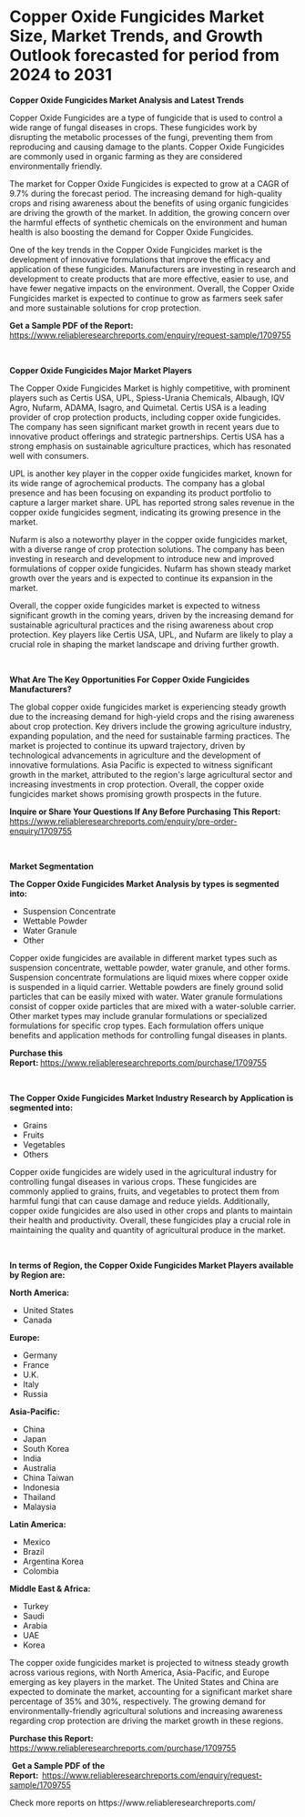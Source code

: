 <p><h1>Copper Oxide Fungicides Market Size, Market Trends, and Growth Outlook forecasted for period from 2024 to 2031</h1></p><p><strong>Copper Oxide Fungicides Market Analysis and Latest Trends</strong></p>
<p><p>Copper Oxide Fungicides are a type of fungicide that is used to control a wide range of fungal diseases in crops. These fungicides work by disrupting the metabolic processes of the fungi, preventing them from reproducing and causing damage to the plants. Copper Oxide Fungicides are commonly used in organic farming as they are considered environmentally friendly.</p><p>The market for Copper Oxide Fungicides is expected to grow at a CAGR of 9.7% during the forecast period. The increasing demand for high-quality crops and rising awareness about the benefits of using organic fungicides are driving the growth of the market. In addition, the growing concern over the harmful effects of synthetic chemicals on the environment and human health is also boosting the demand for Copper Oxide Fungicides.</p><p>One of the key trends in the Copper Oxide Fungicides market is the development of innovative formulations that improve the efficacy and application of these fungicides. Manufacturers are investing in research and development to create products that are more effective, easier to use, and have fewer negative impacts on the environment. Overall, the Copper Oxide Fungicides market is expected to continue to grow as farmers seek safer and more sustainable solutions for crop protection.</p></p>
<p><strong>Get a Sample PDF of the Report:&nbsp;</strong> <a href="https://www.reliableresearchreports.com/enquiry/request-sample/1709755">https://www.reliableresearchreports.com/enquiry/request-sample/1709755</a></p>
<p>&nbsp;</p>
<p><strong>Copper Oxide Fungicides Major Market Players</strong></p>
<p><p>The Copper Oxide Fungicides Market is highly competitive, with prominent players such as Certis USA, UPL, Spiess-Urania Chemicals, Albaugh, IQV Agro, Nufarm, ADAMA, Isagro, and Quimetal. Certis USA is a leading provider of crop protection products, including copper oxide fungicides. The company has seen significant market growth in recent years due to innovative product offerings and strategic partnerships. Certis USA has a strong emphasis on sustainable agriculture practices, which has resonated well with consumers.</p><p>UPL is another key player in the copper oxide fungicides market, known for its wide range of agrochemical products. The company has a global presence and has been focusing on expanding its product portfolio to capture a larger market share. UPL has reported strong sales revenue in the copper oxide fungicides segment, indicating its growing presence in the market.</p><p>Nufarm is also a noteworthy player in the copper oxide fungicides market, with a diverse range of crop protection solutions. The company has been investing in research and development to introduce new and improved formulations of copper oxide fungicides. Nufarm has shown steady market growth over the years and is expected to continue its expansion in the market.</p><p>Overall, the copper oxide fungicides market is expected to witness significant growth in the coming years, driven by the increasing demand for sustainable agricultural practices and the rising awareness about crop protection. Key players like Certis USA, UPL, and Nufarm are likely to play a crucial role in shaping the market landscape and driving further growth.</p></p>
<p>&nbsp;</p>
<p><strong>What Are The Key Opportunities For Copper Oxide Fungicides Manufacturers?</strong></p>
<p><p>The global copper oxide fungicides market is experiencing steady growth due to the increasing demand for high-yield crops and the rising awareness about crop protection. Key drivers include the growing agriculture industry, expanding population, and the need for sustainable farming practices. The market is projected to continue its upward trajectory, driven by technological advancements in agriculture and the development of innovative formulations. Asia Pacific is expected to witness significant growth in the market, attributed to the region's large agricultural sector and increasing investments in crop protection. Overall, the copper oxide fungicides market shows promising growth prospects in the future.</p></p>
<p><strong>Inquire or Share Your Questions If Any Before Purchasing This Report:</strong> <a href="https://www.reliableresearchreports.com/enquiry/pre-order-enquiry/1709755">https://www.reliableresearchreports.com/enquiry/pre-order-enquiry/1709755</a></p>
<p>&nbsp;</p>
<p><strong>Market Segmentation</strong></p>
<p><strong>The Copper Oxide Fungicides Market Analysis by types is segmented into:</strong></p>
<p><ul><li>Suspension Concentrate</li><li>Wettable Powder</li><li>Water Granule</li><li>Other</li></ul></p>
<p><p>Copper oxide fungicides are available in different market types such as suspension concentrate, wettable powder, water granule, and other forms. Suspension concentrate formulations are liquid mixes where copper oxide is suspended in a liquid carrier. Wettable powders are finely ground solid particles that can be easily mixed with water. Water granule formulations consist of copper oxide particles that are mixed with a water-soluble carrier. Other market types may include granular formulations or specialized formulations for specific crop types. Each formulation offers unique benefits and application methods for controlling fungal diseases in plants.</p></p>
<p><strong>Purchase this Report:&nbsp;</strong><a href="https://www.reliableresearchreports.com/purchase/1709755">https://www.reliableresearchreports.com/purchase/1709755</a></p>
<p>&nbsp;</p>
<p><strong>The Copper Oxide Fungicides Market Industry Research by Application is segmented into:</strong></p>
<p><ul><li>Grains</li><li>Fruits</li><li>Vegetables</li><li>Others</li></ul></p>
<p><p>Copper oxide fungicides are widely used in the agricultural industry for controlling fungal diseases in various crops. These fungicides are commonly applied to grains, fruits, and vegetables to protect them from harmful fungi that can cause damage and reduce yields. Additionally, copper oxide fungicides are also used in other crops and plants to maintain their health and productivity. Overall, these fungicides play a crucial role in maintaining the quality and quantity of agricultural produce in the market.</p></p>
<p>&nbsp;</p>
<p><strong>In terms of Region, the Copper Oxide Fungicides Market Players available by Region are:</strong></p>
<p>
    <p> <strong> North America: </strong>
        <ul>
            <li>United States</li>
            <li>Canada</li>
        </ul>
        </p> 
    <p> <strong> Europe: </strong>
        <ul>
            <li>Germany</li>
            <li>France</li>
            <li>U.K.</li>
            <li>Italy</li>
            <li>Russia</li>
        </ul>
        </p> 
    <p> <strong> Asia-Pacific: </strong>
        <ul>
            <li>China</li>
            <li>Japan</li>
            <li>South Korea</li>
            <li>India</li>
            <li>Australia</li>
            <li>China Taiwan</li>
            <li>Indonesia</li>
            <li>Thailand</li>
            <li>Malaysia</li>
        </ul>
        </p> 
    <p> <strong> Latin America: </strong>
        <ul>
            <li>Mexico</li>
            <li>Brazil</li>
            <li>Argentina Korea</li>
            <li>Colombia</li>
        </ul>
        </p> 
    <p> <strong> Middle East & Africa: </strong>
        <ul>
            <li>Turkey</li>
            <li>Saudi</li>
            <li>Arabia</li>
            <li>UAE</li>
            <li>Korea</li>
        </ul>
    </p>
    </p>
<p><p>The copper oxide fungicides market is projected to witness steady growth across various regions, with North America, Asia-Pacific, and Europe emerging as key players in the market. The United States and China are expected to dominate the market, accounting for a significant market share percentage of 35% and 30%, respectively. The growing demand for environmentally-friendly agricultural solutions and increasing awareness regarding crop protection are driving the market growth in these regions.</p></p>
<p><strong>Purchase this Report: </strong><a href="https://www.reliableresearchreports.com/purchase/1709755">https://www.reliableresearchreports.com/purchase/1709755</a></p>
<p>&nbsp;<strong>Get a Sample PDF of the Report:&nbsp;&nbsp;</strong><a href="https://www.reliableresearchreports.com/enquiry/request-sample/1709755">https://www.reliableresearchreports.com/enquiry/request-sample/1709755</a></p>
<p><strong></strong></p>
<p>Check more reports on https://www.reliableresearchreports.com/</p>